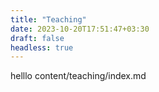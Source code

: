 ```yaml
---
title: "Teaching"
date: 2023-10-20T17:51:47+03:30
draft: false
headless: true
---
```


helllo  content/teaching/index.md